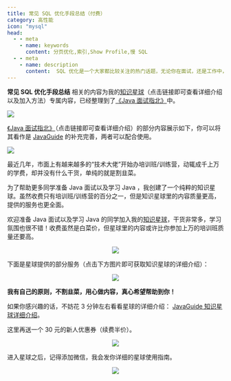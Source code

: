 ```yaml
---
title: 常见 SQL 优化手段总结（付费）
category: 高性能
icon: "mysql"
head:
  - - meta
    - name: keywords
      content: 分页优化,索引,Show Profile,慢 SQL
  - - meta
    - name: description
      content:  SQL 优化是一个大家都比较关注的热门话题，无论你在面试，还是工作中，都很有可能会遇到。如果某天你负责的某个线上接口，出现了性能问题，需要做优化。那么你首先想到的很有可能是优化 SQL 优化，因为它的改造成本相对于代码来说也要小得多。
---
```


**常见 SQL 优化手段总结** 相关的内容为我的[知识星球](https://javaguide.cn/about-the-author/zhishixingqiu-two-years.html)（点击链接即可查看详细介绍以及加入方法）专属内容，已经整理到了[《Java 面试指北》](https://javaguide.cn/zhuanlan/java-mian-shi-zhi-bei.html)中。

![](https://guide-blog-images.oss-cn-shenzhen.aliyuncs.com/javamianshizhibei/sql-optimization.png)

[《Java 面试指北》](https://javaguide.cn/zhuanlan/java-mian-shi-zhi-bei.html)（点击链接即可查看详细介绍）的部分内容展示如下，你可以将其看作是 [JavaGuide](https://javaguide.cn) 的补充完善，两者可以配合使用。

![](https://guide-blog-images.oss-cn-shenzhen.aliyuncs.com/xingqiu/image-20220304102536445.png)

最近几年，市面上有越来越多的“技术大佬”开始办培训班/训练营，动辄成千上万的学费，却并没有什么干货，单纯的就是割韭菜。

为了帮助更多同学准备 Java 面试以及学习 Java ，我创建了一个纯粹的知识星球。虽然收费只有培训班/训练营的百分之一，但是知识星球里的内容质量更高，提供的服务也更全面。

欢迎准备 Java 面试以及学习 Java 的同学加入我的[知识星球](https://javaguide.cn/about-the-author/zhishixingqiu-two-years.html)，干货非常多，学习氛围也很不错！收费虽然是白菜价，但星球里的内容或许比你参加上万的培训班质量还要高。

<div align="center">
  <a href="https://javaguide.cn/about-the-author/zhishixingqiu-two-years.html">
    <img src="https://guide-blog-images.oss-cn-shenzhen.aliyuncs.com/xingqiu/image-20220311203414600.png" style="margin: 0 auto; " />
  </a>
</div>

下面是星球提供的部分服务（点击下方图片即可获取知识星球的详细介绍）：

<div align="center">
  <a href="https://javaguide.cn/about-the-author/zhishixingqiu-two-years.html">
    <img src="https://guide-blog-images.oss-cn-shenzhen.aliyuncs.com/xingqiu/xingqiufuwu.png" style="margin: 0 auto; " />
  </a>
</div>

**我有自己的原则，不割韭菜，用心做内容，真心希望帮助到你！**

如果你感兴趣的话，不妨花 3 分钟左右看看星球的详细介绍： [JavaGuide 知识星球详细介绍](https://javaguide.cn/about-the-author/zhishixingqiu-two-years.html)。

这里再送一个 30 元的新人优惠券（续费半价）。

<div align="center">
  <a href="https://javaguide.cn/about-the-author/zhishixingqiu-two-years.html">
    <img src="https://guide-blog-images.oss-cn-shenzhen.aliyuncs.com/xingqiu/xingqiuyouhuijuanheyi.png" style="margin: 0 auto; " />
  </a>
</div>

进入星球之后，记得添加微信，我会发你详细的星球使用指南。

<div align="center">
  <a href="https://javaguide.cn/about-the-author/zhishixingqiu-two-years.html">
    <img src="https://guide-blog-images.oss-cn-shenzhen.aliyuncs.com/github/javaguide/IMG_3007.jpg" style="margin: 0 auto; " />
  </a>
</div>
